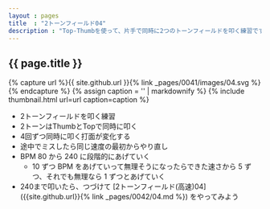 ```yaml
---
layout : pages
title  : "2トーンフィールド04"
description : "Top-Thumbを使って、片手で同時に2つのトーンフィールドを叩く練習です。2つともきれいに鳴るように練習しましょう。"
---
```


## {{ page.title }}

{% capture url %}{{ site.github.url }}{% link _pages/0041/images/04.svg %}{% endcapture %}
{% assign caption = '' | markdownify %}
{% include thumbnail.html url=url caption=caption %}

* 2トーンフィールドを叩く練習
* 2トーンはThumbとTopで同時に叩く
* 4回ずつ同時に叩く打面が変化する
* 途中でミスしたら同じ速度の最初からやり直し
* BPM 80 から 240 に段階的にあげていく
  * 10 ずつ BPM をあげていって無理そうになったらできた速さから 5 ずつ、それでも無理なら 1 ずつとあげていく
* 240まで叩いたら、つづけて [2トーンフィールド(高速)04]({{site.github.url}}{% link _pages/0042/04.md %}) をやってみよう
